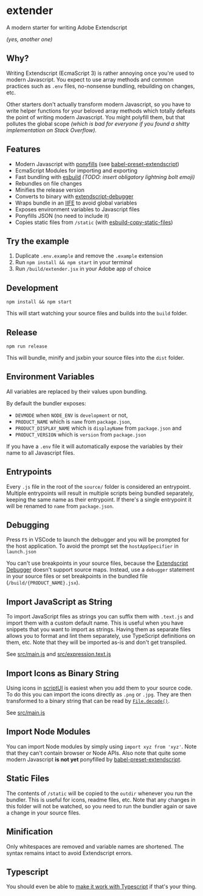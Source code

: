 # extender

A modern starter for writing Adobe Extendscript

_(yes, another one)_

## Why?

Writing Extendscript (EcmaScript 3) is rather annoying once you're used to modern Javascript. You expect to use array methods and common practices such as `.env` files, no-nonsense bundling, rebuilding on changes, etc.

Other starters don't actually transform modern Javascript, so you have to write helper functions for your beloved array methods which totally defeats the point of writing modern Javascript. You might polyfill them, but that pollutes the global scope _(which is bad for everyone if you found a shitty implementation on Stack Overflow)._

## Features

- Modern Javascript with [ponyfills](https://github.com/sindresorhus/ponyfill#how-are-ponyfills-better-than-polyfills) (see [babel-preset-extendscript](https://github.com/fusepilot/babel-preset-extendscript))
- EcmaScript Modules for importing and exporting
- Fast bundling with [esbuild](https://github.com/evanw/esbuild) _(TODO: insert obligatory lightning bolt emoji)_
- Rebundles on file changes
- Minifies the release version
- Converts to binary with [extendscript-debugger](https://marketplace.visualstudio.com/items?itemName=Adobe.extendscript-debug)
- Wraps bundle in an [IIFE](https://developer.mozilla.org/en-US/docs/Glossary/IIFE) to avoid global variables
- Exposes environment variables to Javascript files
- Ponyfills JSON (no need to include it)
- Copies static files from `/static` (with [esbuild-copy-static-files](https://github.com/nickjj/esbuild-copy-static-files))

## Try the example

1. Duplicate `.env.example` and remove the `.example` extension
1. Run `npm install && npm start` in your terminal
1. Run `/build/extender.jsx` in your Adobe app of choice

## Development

```
npm install && npm start
```

This will start watching your source files and builds into the `build` folder.

## Release

```
npm run release
```

This will bundle, minify and jsxbin your source files into the `dist` folder.

## Environment Variables

All variables are replaced by their values upon bundling.

By default the bundler exposes:

- `DEVMODE` when `NODE_ENV` is `development` or not,
- `PRODUCT_NAME` which is `name` from `package.json`,
- `PRODUCT_DISPLAY_NAME` which is `displayName` from `package.json` and
- `PRODUCT_VERSION` which is `version` from `package.json`

If you have a `.env` file it will automatically expose the variables by their name to all Javascript files.

## Entrypoints

Every `.js` file in the root of the `source/` folder is considered an entrypoint. Multiple entrypoints will result in multiple scripts being bundled separately, keeping the same name as their entrypoint. If there's a single entrypoint it will be renamed to `name` from `package.json`.

## Debugging

Press `F5` in VSCode to launch the debugger and you will be prompted for the host application. To avoid the prompt set the `hostAppSpecifier` in `launch.json`

You can't use breakpoints in your source files, because the [Extendscript Debugger](https://marketplace.visualstudio.com/items?itemName=Adobe.extendscript-debug) doesn't support source maps. Instead, use a `debugger` statement in your source files or set breakpoints in the bundled file (`/build/{PRODUCT_NAME}.jsx`).

## Import JavaScript as String

To import JavaScript files as strings you can suffix them with `.text.js` and import them with a custom default name. This is useful when you have snippets that you want to import as strings. Having them as separate files allows you to format and lint them separately, use TypeScript definitions on them, etc. Note that they will be imported as-is and don't get transpiled.

See [src/main.js](./src/main.js#L3) and [src/expression.text.js](./src/modules/expression.text.js)

## Import Icons as Binary String

Using icons in [scriptUI](https://extendscript.docsforadobe.dev/user-interface-tools/) is easiest when you add them to your source code. To do this you can import the icons directly as `.png` or `.jpg`. They are then transformed to a binary string that can be read by [`File.decode()`](https://extendscript.docsforadobe.dev/file-system-access/file-object.html#decode).

See [src/main.js](./src/main.js#L14)

## Import Node Modules

You can import Node modules by simply using `import xyz from 'xyz'`. Note that they can't contain browser or Node APIs. Also note that quite some modern Javascript **is not yet** ponyfilled by [babel-preset-extendscript](https://github.com/fusepilot/babel-preset-extendscript#features).

## Static Files

The contents of `/static` will be copied to the `outdir` whenever you run the bundler. This is useful for icons, readme files, etc. Note that any changes in this folder will not be watched, so you need to run the bundler again or save a change in your source files.

## Minification

Only whitespaces are removed and variable names are shortened. The syntax remains intact to avoid Extendscript errors.

## Typescript

You should even be able to [make it work with Typescript](https://esbuild.github.io/content-types/#typescript) if that's your thing.
